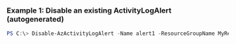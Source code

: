 ### Example 1: Disable an existing ActivityLogAlert (autogenerated)
```powershell
PS C:\> Disable-AzActivityLogAlert -Name alert1 -ResourceGroupName MyResourceGroup
```

